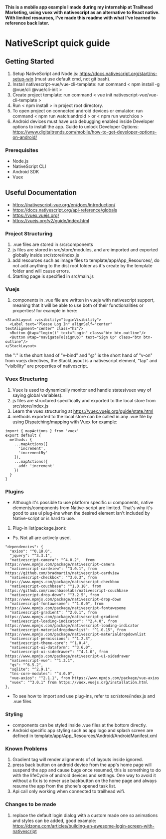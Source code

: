 #### This is a mobile app example I made during my internship at Trailhead Marketing, using vuex with nativescript as an alternative to React native. With limited resources, I've made this readme with what I've learned to reference back later.
# NativeScript quick guide

## Getting Started

1. Setup NativeScript and Node.js: https://docs.nativescript.org/start/ns-setup-win (must use default cmd, not git bash).
2. Install nativescript-vue/vue-cli-template: run command < npm install -g @vue/cli @vue/cli-init >
3. Create project template: run command < vue init nativescript-vue/vue-cli-template <project-name> >
4. Run < npm install > in project root directory.
5. To open project on connected android devices or emulator: run command < npm run watch:android > or < npm run watch:ios >
6. Android devices must have usb debugging enabled inside Developer options to install the app. Guide to unlock Developer Options: https://www.digitaltrends.com/mobile/how-to-get-developer-options-on-android/

### Prerequisites

* Node.js
* NativeScript CLI
* Android SDK
* Vuex

## Useful Documentation
* https://nativescript-vue.org/en/docs/introduction/
* https://docs.nativescript.org/api-reference/globals
* https://vuex.vuejs.org/
* https://vuejs.org/v2/guide/index.html

### Project Structuring
1. .vue files are stored in src/components
2. js files are stored in src/store/modules, and are imported and exported globally inside src/store/index.js
3. add resources such as image files to template/app/App_Resources/<platform>, do not add anything to the dist root folder as it's create
by the template folder and will cause errors.
4. Starting page is specified in src/main.js

### Vuejs
1. components in .vue file are written in vuejs with nativescript support,
meaning that it will be able to use both of their functionalities or properties!
for example in here:
```
<StackLayout :visibility="loginVisibility">
  <Label text="Please Log In" alignSelf="center" textAlignment="center" class="h2"/>
  <Button @tap="login()" text="Login" class="btn btn-outline"/>
  <Button @tap="navigateTo(signUp)" text="Sign Up" class="btn btn-outline"/>
</StackLayout>
```
the ":" is the short hand of "v-bind" and "@" is the short hand of "v-on" from vuejs directives, the StackLayout is a nativescript element, "tap" and "visibility" are properties of nativescript.

### Vuex Structuring
1. Vuex is used to dynamically monitor and handle states(vuex way of saying global variables).
2. js files are structured specifically and exported to the local store from src/store/index.js
3. Learn the vuex structuring at https://vuex.vuejs.org/guide/state.html
5. methods exported to the local store can be called in any .vue file by using Dispatching/mapping with Vuex for example:
```
import { mapActions } from 'vuex'
export default {
  methods: {
    ...mapActions([
      'increment',
      'incrementBy'
    ]),
    ...mapActions({
      add: 'increment'
    })
  }
}
```

### Plugins
* Although it's possible to use platform specific ui components, native elements/components from Native-script are limited. That's why it's good to use ui plug-ins when the desired element isn't included by Native-script or is hard to use.

1. Plug-in list(package.json):
* Ps. Not all are actively used.
```
"dependencies": {
  "axios": "^0.18.0",
  "jquery": "^3.3.1",
  "nativescript-camera": "^4.0.2",  from https://www.npmjs.com/package/nativescript-camera
  "nativescript-cardview": "^3.0.1", from https://github.com/bradmartin/nativescript-cardview
  "nativescript-checkbox": "^3.0.3", from https://www.npmjs.com/package/nativescript-checkbox
  "nativescript-couchbase": "^1.0.18", from https://github.com/couchbaselabs/nativescript-couchbase
  "nativescript-drop-down": "^3.2.5", from https://www.npmjs.com/package/nativescript-drop-down
  "nativescript-fontawesome": "^1.0.0", from https://www.npmjs.com/package/nativescript-fontawesome
  "nativescript-gradient": "^2.0.1", from https://www.npmjs.com/package/nativescript-gradient
  "nativescript-loading-indicator": "^2.4.0", from https://www.npmjs.com/package/nativescript-loading-indicator
  "nativescript-materialdropdownlist": "^1.0.15", from https://www.npmjs.com/package/nativescript-materialdropdownlist
  "nativescript-permissions": "^1.2.3",
  "nativescript-theme-core": "^1.0.4",
  "nativescript-ui-dataform": "^3.6.0",
  "nativescript-ui-sidedrawer": "^4.1.0", from https://www.npmjs.com/package/nativescript-ui-sidedrawer
  "nativescript-vue": "^1.3.1",
  "qs": "^6.5.2",
  "sqlite": "^2.9.1",
  "tns-core-modules": "^4.0.0",
  "vue-axios": "^2.1.1", from https://www.npmjs.com/package/vue-axios
  "vuex": "^3.0.1" from https://vuex.vuejs.org/installation.html
},
```
* To see how to import and use plug-ins, refer to scr/store/index.js and .vue files

### Styling
* components can be styled inside .vue files at the bottom directly.
* Android specific app styling such as app logo and splash screen are defined in
template/app/App_Resources/Android/AndroidManifest.xml

### Known Problems
1. Gradient tag will render alignments of of layouts inside ignored.
2. press back button on android device from the app's home page will suspend the app and cause bugs once resumed, this is something to do with the lifeCycle of android devices and settings. One way to avoid it without a fix is to never use backbutton on the home page and always resume the app from the phone's opened task list.
3. Api call only working when connected to trailhead wifi.

### Changes to be made
1. replace the default login dialog with a custom made one so animations and styles can be added, good example: https://dzone.com/articles/building-an-awesome-login-screen-with-nativescript
